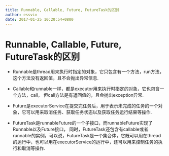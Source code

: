 ```yaml
---
title: Runnable, Callable, Future, FutureTask的区别
author: essviv
date: 2017-01-25 10:20:54+0800
---
```


# Runnable, Callable, Future, FutureTask的区别

* Runnable是thread用来执行时指定的对象，它只包含有一个方法，run方法，这个方法没有返回值，且不会抛出异常信息.

* Callable和runnable一样，都是executor用来执行时指定的对象，它也包含一个方法，call， 但call方法是有返回值的，且会抛出exception异常. 

* Future是executorService在提交完任务后，用于表示未完成的任务的一个对象，它可以用来取消任务、获取任务状态以及获取任务运行结果等操作. 

* FutureTask是runnableFuture的一个子接口，而runnableFuture实现了Runnable以及Future接口， 同时，FutureTask还包含有callable或者runnable的实例，可以说，FutureTask是一个集合体，它既可以用在thread的运行中，也可以用在executorService的运行中，还可以用来控制任务的执行和取消等操作.